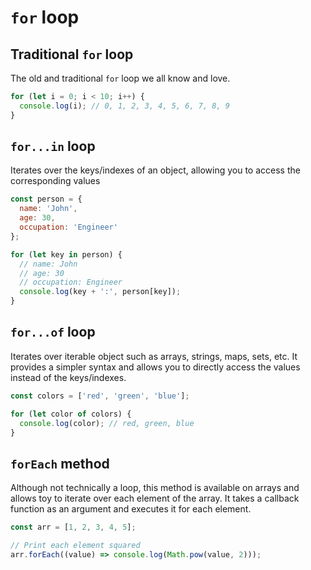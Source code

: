 # `for` loop

## Traditional `for` loop

The old and traditional `for` loop we all know and love.

```javascript
for (let i = 0; i < 10; i++) {
  console.log(i); // 0, 1, 2, 3, 4, 5, 6, 7, 8, 9
}
```

## `for...in` loop

Iterates over the keys/indexes of an object, allowing you to access the corresponding values

```javascript
const person = {
  name: 'John',
  age: 30,
  occupation: 'Engineer'
};

for (let key in person) {
  // name: John
  // age: 30
  // occupation: Engineer
  console.log(key + ':', person[key]);
}
```

## `for...of` loop

Iterates over iterable object such as arrays, strings, maps, sets, etc. It provides a simpler syntax and allows you to directly access the values instead of the keys/indexes.

```javascript
const colors = ['red', 'green', 'blue'];

for (let color of colors) {
  console.log(color); // red, green, blue
}
```

## `forEach` method

Although not technically a loop, this method is available on arrays and allows toy to iterate over each element of the array. It takes a callback function as an argument and executes it for each element.

```javascript
const arr = [1, 2, 3, 4, 5];

// Print each element squared
arr.forEach((value) => console.log(Math.pow(value, 2)));
```
